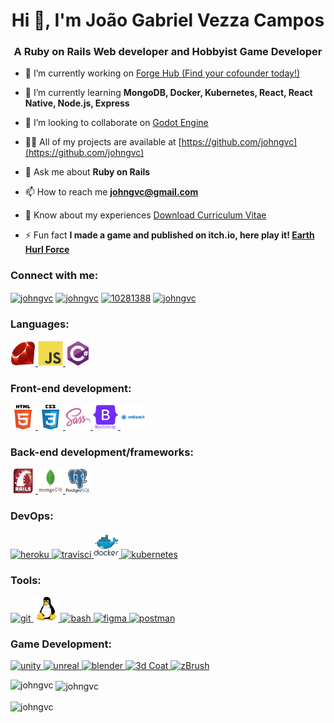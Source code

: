 <h1 align="center">Hi 👋, I'm João Gabriel Vezza Campos</h1>
<h3 align="center">A Ruby on Rails Web developer and Hobbyist Game Developer</h3>

- 🔭 I’m currently working on [Forge Hub (Find your cofounder today!)](https://github.com/johngvc/forge_hub)

- 🌱 I’m currently learning **MongoDB, Docker, Kubernetes, React, React Native, Node.js, Express**

- 👯 I’m looking to collaborate on [Godot Engine](https://github.com/godotengine/godot)

- 👨‍💻 All of my projects are available at [https://github.com/johngvc](https://github.com/johngvc)

- 💬 Ask me about **Ruby on Rails**

- 📫 How to reach me **johngvc@gmail.com**

- 📄 Know about my experiences [Download Curriculum Vitae](https://1drv.ms/b/s!ApeTzZsfM1rOoWamQxfuGLxJsTaU?e=XXDDlB)

- ⚡ Fun fact **I made a game and published on itch.io, here play it! [Earth Hurl Force](https://johngvc.itch.io/earth-hurl-force)**

<h3 align="left">Connect with me:</h3>
<p align="left">
<a href="https://codepen.io/johngvc" target="blank"><img align="center" src="https://cdn.jsdelivr.net/npm/simple-icons@3.0.1/icons/codepen.svg" alt="johngvc" height="30" width="40" /></a>
<a href="https://linkedin.com/in/johngvc" target="blank"><img align="center" src="https://cdn.jsdelivr.net/npm/simple-icons@3.0.1/icons/linkedin.svg" alt="johngvc" height="30" width="40" /></a>
<a href="https://stackoverflow.com/users/10281388" target="blank"><img align="center" src="https://cdn.jsdelivr.net/npm/simple-icons@3.0.1/icons/stackoverflow.svg" alt="10281388" height="30" width="40" /></a>
<a href="https://www.leetcode.com/johngvc" target="blank"><img align="center" src="https://cdn.jsdelivr.net/npm/simple-icons@3.0.1/icons/leetcode.svg" alt="johngvc" height="30" width="40" /></a>
</p>

<h3 align="left">Languages:</h3>
<p align="center"> 

<a href="https://www.ruby-lang.org/en/" target="_blank"> <img src="https://raw.githubusercontent.com/devicons/devicon/master/icons/ruby/ruby-original.svg" alt="ruby" width="40" height="40"/> </a><a href="https://developer.mozilla.org/en-US/docs/Web/JavaScript" target="_blank"> <img src="https://raw.githubusercontent.com/devicons/devicon/master/icons/javascript/javascript-original.svg" alt="javascript" width="40" height="40"/> </a><a href="https://www.w3schools.com/cs/" target="_blank"> <img src="https://raw.githubusercontent.com/devicons/devicon/master/icons/csharp/csharp-original.svg" alt="csharp" width="40" height="40"/> </a>

</p>

<h3 align="left">Front-end development:</h3>
<p align="center"> 

<a href="https://www.w3.org/html/" target="_blank"> <img src="https://raw.githubusercontent.com/devicons/devicon/master/icons/html5/html5-original-wordmark.svg" alt="html5" width="40" height="40"/> </a><a href="https://www.w3schools.com/css/" target="_blank"> <img src="https://raw.githubusercontent.com/devicons/devicon/master/icons/css3/css3-original-wordmark.svg" alt="css3" width="40" height="40"/> </a><a href="https://sass-lang.com" target="_blank"> <img src="https://raw.githubusercontent.com/devicons/devicon/master/icons/sass/sass-original.svg" alt="sass" width="40" height="40"/> </a><a href="https://getbootstrap.com" target="_blank"> <img src="https://raw.githubusercontent.com/devicons/devicon/master/icons/bootstrap/bootstrap-plain-wordmark.svg" alt="bootstrap" width="40" height="40"/> </a><a href="https://webpack.js.org" target="_blank"> <img src="https://raw.githubusercontent.com/devicons/devicon/d00d0969292a6569d45b06d3f350f463a0107b0d/icons/webpack/webpack-original-wordmark.svg" alt="webpack" width="40" height="40"/> </a>

</p>

<h3 align="left">Back-end development/frameworks:</h3>
<p align="center"> 

<a href="https://rubyonrails.org" target="_blank"> <img src="https://raw.githubusercontent.com/devicons/devicon/master/icons/rails/rails-original-wordmark.svg" alt="rails" width="40" height="40"/> </a><a href="https://www.mongodb.com/" target="_blank"> <img src="https://raw.githubusercontent.com/devicons/devicon/master/icons/mongodb/mongodb-original-wordmark.svg" alt="mongodb" width="40" height="40"/> </a><a href="https://www.postgresql.org" target="_blank"> <img src="https://raw.githubusercontent.com/devicons/devicon/master/icons/postgresql/postgresql-original-wordmark.svg" alt="postgresql" width="40" height="40"/> </a> 

</p>

<h3 align="left">DevOps:</h3>
<p align="center"> 

<a href="https://heroku.com" target="_blank"> <img src="https://www.vectorlogo.zone/logos/heroku/heroku-icon.svg" alt="heroku" width="40" height="40"/> </a><a href="https://travis-ci.org" target="_blank"> <img src="https://www.vectorlogo.zone/logos/travis-ci/travis-ci-icon.svg" alt="travisci" width="40" height="40"/> </a><a href="https://www.docker.com/" target="_blank"> <img src="https://raw.githubusercontent.com/devicons/devicon/master/icons/docker/docker-original-wordmark.svg" alt="docker" width="40" height="40"/> </a><a href="https://kubernetes.io" target="_blank"> <img src="https://www.vectorlogo.zone/logos/kubernetes/kubernetes-icon.svg" alt="kubernetes" width="40" height="40"/> </a>


</p>

<h3 align="left">Tools:</h3>
<p align="center">

<a href="https://git-scm.com/" target="_blank"> <img src="https://www.vectorlogo.zone/logos/git-scm/git-scm-icon.svg" alt="git" width="40" height="40"/> </a><a href="https://www.linux.org/" target="_blank"> <img src="https://raw.githubusercontent.com/devicons/devicon/master/icons/linux/linux-original.svg" alt="linux" width="40" height="40"/> </a><a href="https://www.gnu.org/software/bash/" target="_blank"> <img src="https://www.vectorlogo.zone/logos/gnu_bash/gnu_bash-icon.svg" alt="bash" width="40" height="40"/> </a><a href="https://www.figma.com/" target="_blank"> <img src="https://www.vectorlogo.zone/logos/figma/figma-icon.svg" alt="figma" width="40" height="40"/> </a><a href="https://postman.com" target="_blank"> <img src="https://www.vectorlogo.zone/logos/getpostman/getpostman-icon.svg" alt="postman" width="40" height="40"/> </a> 

</p>

<h3 align="left">Game Development:</h3>
<p align="center">

<a href="https://unity.com/" target="_blank"> <img src="https://www.vectorlogo.zone/logos/unity3d/unity3d-icon.svg" alt="unity" width="40" height="40"/> </a><a href="https://unrealengine.com/" target="_blank"> <img src="https://raw.githubusercontent.com/kenangundogan/fontisto/036b7eca71aab1bef8e6a0518f7329f13ed62f6b/icons/svg/brand/unreal-engine.svg" alt="unreal" width="40" height="40"/> </a><a href="https://www.blender.org/" target="_blank"> <img src="https://download.blender.org/branding/community/blender_community_badge_white.svg" alt="blender" width="40" height="40"/> </a><a href="https://3dcoat.com/" target="_blank"> <img src="https://3dcoat.com/fileadmin/images/about/About_us.png" alt="3d Coat" width="40" height="40"/> </a><a href="http://pixologic.com/features/about-zbrush.php" target="_blank"> <img src="http://pixologic.com/features/img/logo-horz.png" alt="zBrush" width="40" height="40"/> </a> 

</p>


<p><img align="left" src="https://github-readme-stats.vercel.app/api/top-langs?username=johngvc&show_icons=true&locale=en&layout=compact" alt="johngvc" /></p>

<p>&nbsp;<img align="center" src="https://github-readme-stats.vercel.app/api?username=johngvc&show_icons=true&locale=en" alt="johngvc" /></p>

<p><img align="center" src="https://github-readme-streak-stats.herokuapp.com/?user=johngvc&" alt="johngvc" /></p>
